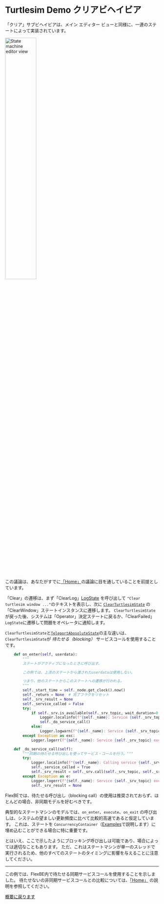 # Turtlesim Demo クリアビヘイビア

「クリア」サブビヘイビアは、メイン エディター ビューと同様に、一連のステートによって実装されています。

<p float="center">
  <img src="../img/editor_view.png" alt="State machine editor view" width="45%">
</p>

この議論は、あなたがすでに[「Home」](home_behavior.md)の議論に目を通していることを前提としています。

「Clear」の遷移は、まず「ClearLog」[LogState](https://github.com/FlexBE/flexbe_behavior_engine/blob/ros2-devel/flexbe_states/flexbe_states/log_state.py) を呼び出して `"Clear turtlesim window ..."`のテキストを表示し、次に [`ClearTurtlesimState`](../flexbe_turtlesim_demo_flexbe_states/flexbe_turtlesim_demo_flexbe_states/clear_turtlesim_state.py) の「ClearWindow」ステートインスタンスに遷移します。 
`ClearTurtlesimState`が戻った後、システムは「Operator」決定ステートに戻るか、「ClearFailed」`LogState`に遷移して問題をオペレータに通知します。

`ClearTurtlesimState`と[`TeleportAbosoluteState`](../flexbe_turtlesim_demo_flexbe_states/flexbe_turtlesim_demo_flexbe_states/teleport_absolute_state.py)の主な違いは、`ClearTurtlesimState`が *待たせる（blocking）* サービスコールを使用することです。


```python
    def on_enter(self, userdata):
        """
        ステートがアクティブになったときに呼び出す。

        この例では、上流のステートから渡されたuserdataは使用しない。

        つまり、他のステートからこのステートへの遷移が行われる。
        """
        self._start_time = self._node.get_clock().now()
        self._return = None  # 完了フラグをリセット
        self._srv_result = None
        self._service_called = False
        try:
            if self._srv.is_available(self._srv_topic, wait_duration=0.0):
                Logger.localinfo(f"{self._name}: Service {self._srv_topic} is available ...")
                self._do_service_call()
            else:
                Logger.logwarn(f"{self._name}: Service {self._srv_topic} is not yet available ...")
        except Exception as exc:
            Logger.logerr(f"{self._name}: Service {self._srv_topic} exception {type(exc)} - {str(exc)}")

    def _do_service_call(self):
        """同期の待たせる呼び出しを使ってサービス・コールを行う。"""
        try:
            Logger.localinfo(f"{self._name}: Calling service {self._srv_topic} ...")
            self._service_called = True
            self._srv_result = self._srv.call(self._srv_topic, self._srv_request, wait_duration=0.0)
        except Exception as e:
            Logger.logerr(f"{self._name}: Service {self._srv_topic} exception {type(e)} - {str(e)}")
            self._srv_result = None
```

FlexBEでは、待たせる呼び出し（blocking call）の使用は推奨されておらず、ほとんどの場合、非同期モデルを好むべきです。

典型的なステートマシンのモデルでは、`on_enter`、`execute`、`on_exit` の呼び出しは、システムの望ましい更新頻度に比べて比較的高速であると仮定しています。 
これは、ステートを `ConcurrencyContainer`（[Examples](examples.md)で説明します）に埋め込むことができる場合に特に重要です。

とはいえ、ここで示したようにブロッキング呼び出しは可能であり、場合によっては適切なこともあります。
ただ、これはステートマシンが単一のスレッドで実行されるため、他のすべてのステートのタイミングに影響を与えることに注意してください。

----

この例では、FlexBE内で待たせる同期サービスコールを使用することを示しました。
待たせないの非同期サービスコールとの比較については、[「Home」](home_behavior.md) の説明を参照してください。

[概要に戻ります](../README.md#selectable-transitions)


